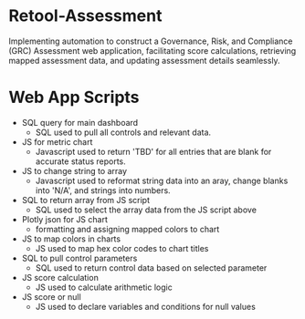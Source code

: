 # Retool-Assessment
Implementing automation to construct a Governance, Risk, and Compliance (GRC) Assessment web application, facilitating score calculations, retrieving mapped assessment data, and updating assessment details seamlessly.

# Web App Scripts
 - SQL query for main dashboard
   - SQL used to pull all controls and relevant data.
 - JS for metric chart
   - Javascript used to return 'TBD' for all entries that are blank for accurate status reports.
 - JS to change string to array
   - Javascript used to reformat string data into an aray, change blanks into 'N/A', and strings into numbers.
 -  SQL to return array from JS script
    - SQL used to select the array data from the JS script above
 - Plotly json for JS chart
   - formatting and assigning mapped colors to chart
 - JS to map colors in charts
   - JS used to map hex color codes to chart titles
 - SQL to pull control parameters
   - SQL used to return control data based on selected parameter
 - JS score calculation
   - JS used to calculate arithmetic logic
 - JS score or null
   - JS used to declare variables and conditions for null values
